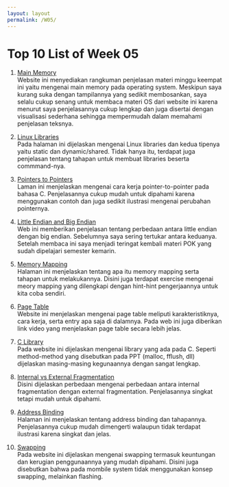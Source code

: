 ```yaml
---
layout: layout
permalink: /W05/
---
```

# Top 10 List of Week 05
1. [Main Memory](https://www.cs.uic.edu/~jbell/CourseNotes/OperatingSystems/8_MainMemory.html)<br>
  Website ini menyediakan rangkuman penjelasan materi minggu keempat ini yaitu mengenai main memory pada operating system. Meskipun saya kurang suka dengan tampilannya yang sedikit membosankan, saya selalu cukup senang untuk membaca materi OS dari website ini karena menurut saya penjelasannya cukup lengkap dan juga disertai dengan visualisasi sederhana sehingga mempermudah dalam memahami penjelasan teksnya.

2. [Linux Libraries](https://opensource.com/article/21/2/linux-software-libraries)<br>
  Pada halaman ini dijelaskan mengenai Linux libraries dan kedua tipenya yaitu static dan dynamic/shared. Tidak hanya itu, terdapat juga penjelasan tentang tahapan untuk membuat libraries beserta commmand-nya.

3. [Pointers to Pointers](https://www.eskimo.com/~scs/cclass/int/sx8.html)<br>
  Laman ini menjelaskan mengenai cara kerja pointer-to-pointer pada bahasa C. Penjelasannya cukup mudah untuk dipahami karena menggunakan contoh dan juga sedikit ilustrasi mengenai perubahan pointernya. 

4. [Little Endian and Big Endian](https://www.freecodecamp.org/news/what-is-endianness-big-endian-vs-little-endian/)<br>
  Web ini memberikan penjelasan tentang perbedaan antara little endian dengan big endian. Sebelumnya saya sering tertukar antara keduanya. Setelah membaca ini saya menjadi teringat kembali materi POK yang sudah dipelajari semester kemarin.
  
5. [Memory Mapping](https://linux-kernel-labs.github.io/refs/heads/master/labs/memory_mapping.html)<br>
  Halaman ini menjelaskan tentang apa itu memory mapping serta tahapan untuk melakukannya. Disini juga terdapat exercise mengenai meory mapping yang dilengkapi dengan hint-hint pengerjaannya untuk kita coba sendiri.

6. [Page Table](https://www.gatevidyalay.com/page-table-paging-in-operating-system/)<br>
  Website ini menjelaskan mengenai page table meliputi karakteristiknya, cara kerja, serta entry apa saja di dalamnya. Pada web ini juga diberikan link video yang menjelaskan page table secara lebih jelas.

7. [C Library](https://www.tutorialspoint.com/c_standard_library/index.htm)<br>
  Pada website ini dijelaskan mengenai library yang ada pada C. Seperti method-method yang disebutkan pada PPT (malloc, fflush, dll) dijelaskan masing-masing kegunaannya dengan sangat lengkap. 

8. [Internal vs External Fragmentation](https://www.geeksforgeeks.org/difference-between-internal-and-external-fragmentation/)<br>
  Disini dijelaskan perbedaan mengenai perbedaan antara internal fragmentation dengan external fragmentation. Penjelasannya singkat tetapi mudah untuk dipahami.

9. [Address Binding](https://www.techwalla.com/articles/what-is-address-binding)<br>
  Halaman ini menjelaskan tentang address binding dan tahapannya. Penjelasannya cukup mudah dimengerti walaupun tidak terdapat ilustrasi karena singkat dan jelas.

10. [Swapping](https://prepinsta.com/operating-systems/swapping/)<br>
  Pada website ini dijelaskan mengenai swapping termasuk keuntungan dan kerugian penggunaannya yang mudah dipahami. Disini juga disebutkan bahwa pada mombile system tidak menggunakan konsep swapping, melainkan flashing.
